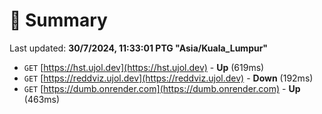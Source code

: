 # 📖 Summary
Last updated: **30/7/2024, 11:33:01 PTG "Asia/Kuala_Lumpur"**

- `GET` [https://hst.ujol.dev](https://hst.ujol.dev) - **Up** (619ms)
- `GET` [https://reddviz.ujol.dev](https://reddviz.ujol.dev) - **Down** (192ms)
- `GET` [https://dumb.onrender.com](https://dumb.onrender.com) - **Up** (463ms)
